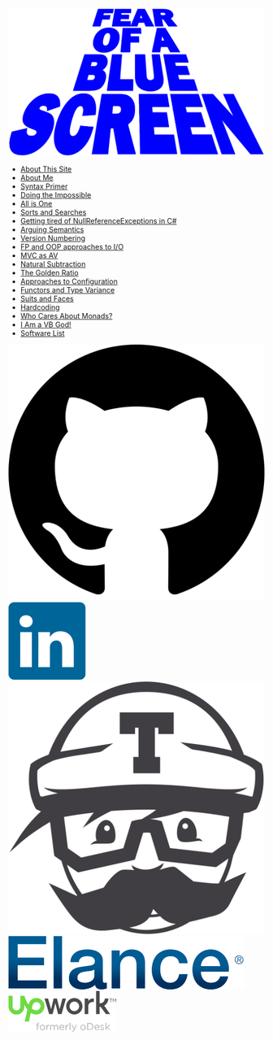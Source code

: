 <img src="/logos/fearOfABlueScreen.svg"
     class="title-logo"
     alt="Fear of a Blue Screen">

  * [About This Site](/?thisSite)
  * [About Me](/?me)
  * [Syntax Primer](/?primer)
  * [Doing the Impossible](/?impossible)
  * [All is One](/?one)
  * [Sorts and Searches](/?sortsAndSearches)
  * [Getting tired of NullReferenceExceptions in C#](/?sure)
  * [Arguing Semantics](/?semantics)
  * [Version Numbering](/?versioning)
  * [FP and OOP approaches to I/O](/?io)
  * [MVC as AV](/?mvc)
  * [Natural Subtraction](/?naturals)
  * [The Golden Ratio](/?golden)
  * [Approaches to Configuration](/?config)
  * [Functors and Type Variance](/?functorsTypeVariance)
  * [Suits and Faces](/?suitsAndFaces)
  * [Hardcoding](/?hardcoding)
  * [Who Cares About Monads?](/?patterns)
  * [I Am a VB God!](/?vbgod)
  * [Software List](/?software)

<div class="icon-set">
    <a href="//github.com/rkoeninger"><img src="/logos/github.svg" class="detail" /></a>
    <a href="//www.linkedin.com/in/robertkoeninger"><img src="/logos/linkedin_icon.svg" class="detail" /></a>
    <a href="//travis-ci.org/rkoeninger"><img src="/logos/travis_icon.svg" class="detail" /></a>
    <a href="//www.elance.com/s/robertkoeninger"><img src="/logos/elance_logo.svg" class="detail" /></a>
    <a href="//www.odesk.com/users/~015abc115b8c8a1001"><img src="/logos/upwork_logo.svg" class="detail" /></a>
</div>

<div style="clear: both" />

